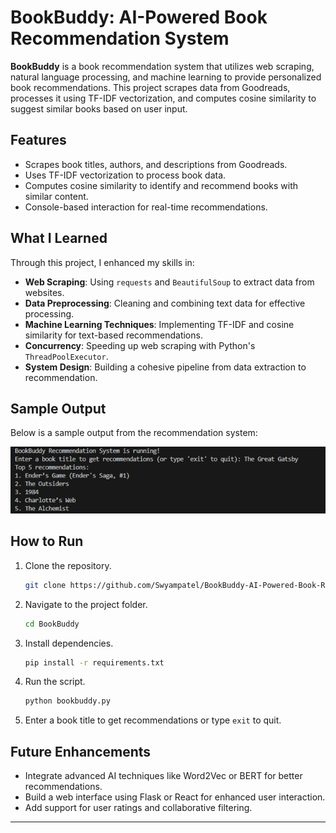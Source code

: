 
# BookBuddy: AI-Powered Book Recommendation System

**BookBuddy** is a book recommendation system that utilizes web scraping, natural language processing, and machine learning to provide personalized book recommendations. This project scrapes data from Goodreads, processes it using TF-IDF vectorization, and computes cosine similarity to suggest similar books based on user input.

## Features

- Scrapes book titles, authors, and descriptions from Goodreads.
- Uses TF-IDF vectorization to process book data.
- Computes cosine similarity to identify and recommend books with similar content.
- Console-based interaction for real-time recommendations.

## What I Learned

Through this project, I enhanced my skills in:
- **Web Scraping**: Using `requests` and `BeautifulSoup` to extract data from websites.
- **Data Preprocessing**: Cleaning and combining text data for effective processing.
- **Machine Learning Techniques**: Implementing TF-IDF and cosine similarity for text-based recommendations.
- **Concurrency**: Speeding up web scraping with Python's `ThreadPoolExecutor`.
- **System Design**: Building a cohesive pipeline from data extraction to recommendation.

## Sample Output

Below is a sample output from the recommendation system:

![Sample Output](Images/Picture1.png)

## How to Run

1. Clone the repository.
   ```bash
   git clone https://github.com/Swyampatel/BookBuddy-AI-Powered-Book-Recommendation-System.git
   ```
2. Navigate to the project folder.
   ```bash
   cd BookBuddy
   ```
3. Install dependencies.
   ```bash
   pip install -r requirements.txt
   ```
4. Run the script.
   ```bash
   python bookbuddy.py
   ```
5. Enter a book title to get recommendations or type `exit` to quit.

## Future Enhancements

- Integrate advanced AI techniques like Word2Vec or BERT for better recommendations.
- Build a web interface using Flask or React for enhanced user interaction.
- Add support for user ratings and collaborative filtering.

---

